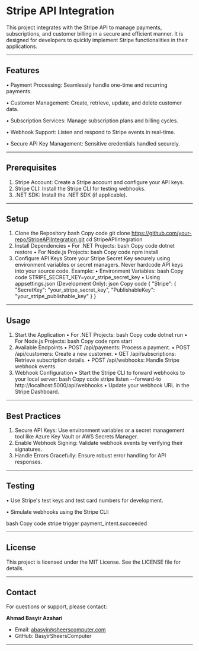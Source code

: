 # Stripe API Integration

This project integrates with the Stripe API to manage payments, subscriptions, and customer billing in a secure and efficient manner. It is designed for developers to quickly implement Stripe functionalities in their applications.

________________________________________

## Features

•	Payment Processing: Seamlessly handle one-time and recurring payments.

•	Customer Management: Create, retrieve, update, and delete customer data.

•	Subscription Services: Manage subscription plans and billing cycles.

•	Webhook Support: Listen and respond to Stripe events in real-time.

•	Secure API Key Management: Sensitive credentials handled securely.

________________________________________

## Prerequisites

1.	Stripe Account: Create a Stripe account and configure your API keys.
2.	Stripe CLI: Install the Stripe CLI for testing webhooks.
3.	.NET SDK: Install the .NET SDK (if applicable).

________________________________________

## Setup

1. Clone the Repository
bash
Copy code
git clone https://github.com/your-repo/StripeAPIIntegration.git
cd StripeAPIIntegration
2. Install Dependencies
•	For .NET Projects:
bash
Copy code
dotnet restore
•	For Node.js Projects:
bash
Copy code
npm install
3. Configure API Keys
Store your Stripe Secret Key securely using environment variables or secret managers. Never hardcode API keys into your source code.
Example:
•	Environment Variables:
bash
Copy code
STRIPE_SECRET_KEY=your_stripe_secret_key
•	Using appsettings.json (Development Only):
json
Copy code
{
  "Stripe": {
    "SecretKey": "your_stripe_secret_key",
    "PublishableKey": "your_stripe_publishable_key"
  }
}

________________________________________

## Usage
1. Start the Application
•	For .NET Projects:
bash
Copy code
dotnet run
•	For Node.js Projects:
bash
Copy code
npm start
2. Available Endpoints
•	POST /api/payments: Process a payment.
•	POST /api/customers: Create a new customer.
•	GET /api/subscriptions: Retrieve subscription details.
•	POST /api/webhooks: Handle Stripe webhook events.
3. Webhook Configuration
•	Start the Stripe CLI to forward webhooks to your local server:
bash
Copy code
stripe listen --forward-to http://localhost:5000/api/webhooks
•	Update your webhook URL in the Stripe Dashboard.

________________________________________

## Best Practices
1.	Secure API Keys: Use environment variables or a secret management tool like Azure Key Vault or AWS Secrets Manager.
2.	Enable Webhook Signing: Validate webhook events by verifying their signatures.
3.	Handle Errors Gracefully: Ensure robust error handling for API responses.

________________________________________

## Testing

•	Use Stripe's test keys and test card numbers for development.

•	Simulate webhooks using the Stripe CLI:

bash
Copy code
stripe trigger payment_intent.succeeded

________________________________________

## License

This project is licensed under the MIT License. See the LICENSE file for details.

________________________________________

## Contact

For questions or support, please contact:

**Ahmad Basyir Azahari**

- Email: abasyir@sheerscomputer.com
- GitHub: BasyirSheersComputer
________________________________________

